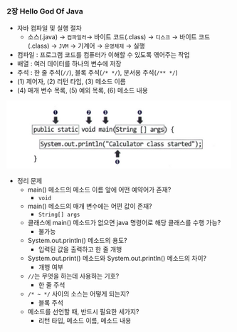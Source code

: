 ### 2장 Hello God Of Java

- 자바 컴파일 및 실행 절차
    - 소스(.java) → `컴파일러`→ 바이트 코드(.class) → `디스크` → 바이트 코드(.class) → `JVM` → 기계어 → `운영체제` → 실행
- 컴파일 : 프로그램 코드를 컴퓨터가 이해할 수 있도록 엮어주는 작업
- 배열 : 여러 데이터를 하나의 변수에 저장
- 주석 : 한 줄 주석(`//`), 블록 주석(`/* */`), 문서용 주석(`/** */`)
- (1) 제어자, (2) 리턴 타입, (3) 메소드 이름
- (4) 매개 변수 목록, (5) 예외 목록, (6) 메소드 내용

![Untitled](./images/02_img_01.png)

- 정리 문제
    - main() 메소드의 메소드 이름 앞에 어떤 예약어가 존재?
        - `void`
    - main() 메소드의 매개 변수에는 어떤 값이 존재?
        - `String[] args`
    - 클래스에 main() 메소드가 없으면 java 명령어로 해당 클래스를 수행 가능?
        - 불가능
    - System.out.println() 메소드의 용도?
        - 입력된 값을 출력하고 한 줄 개행
    - System.out.print() 메소드와 System.out.println() 메소드의 차이?
        - 개행 여부
    - `//`는 무엇을 하는데 사용하는 기호?
        - 한 줄 주석
    - `/* ~ */` 사이의 소스는 어떻게 되는지?
        - 블록 주석
    - 메소드를 선언할 때, 반드시 필요한 세가지?
        - 리턴 타입, 메소드 이름, 메소드 내용